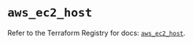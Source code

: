 # `aws_ec2_host`

Refer to the Terraform Registry for docs: [`aws_ec2_host`](https://registry.terraform.io/providers/hashicorp/aws/6.4.0/docs/resources/ec2_host).
